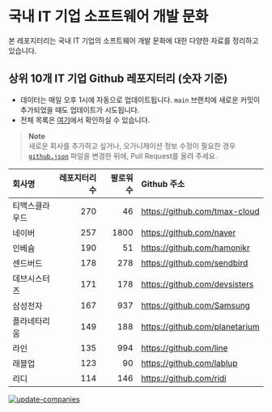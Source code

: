 # 국내 IT 기업 소프트웨어 개발 문화
본 레포지터리는 국내 IT 기업의 소프트웨어 개발 문화에 대한 다양한 자료를 정리하고 있습니다.

## 상위 10개 IT 기업 Github 레포지터리 (숫자 기준)

- 데이터는 매일 오후 1시에 자동으로 업데이트됩니다. `main` 브랜치에 새로운 커밋이 추가되었을 때도 업데이트가 시도됩니다.
- 전체 목록은 [여기](./github.md)에서 확인하실 수 있습니다.

> **Note**<br />
> 새로운 회사를 추가하고 싶거나, 오가니제이션 정보 수정이 필요한 경우 [`github.json`](./github.json) 파일을 변경한 뒤에, Pull Request를 올려 주세요.

<!-- MARKDOWN_TABLE(GITHUB): START -->

| **회사명** | **레포지터리 수** | **팔로워 수** | **Github 주소** |
|:---|---:|---:|:---|
| 티맥스클라우드 | 270 | 46 | https://github.com/tmax-cloud |
| 네이버 | 257 | 1800 | https://github.com/naver |
| 인베슘 | 190 | 51 | https://github.com/hamonikr |
| 센드버드 | 178 | 278 | https://github.com/sendbird |
| 데브시스터즈 | 171 | 178 | https://github.com/devsisters |
| 삼성전자 | 167 | 937 | https://github.com/Samsung |
| 플라네타리움 | 149 | 188 | https://github.com/planetarium |
| 라인 | 135 | 994 | https://github.com/line |
| 래블업 | 123 | 90 | https://github.com/lablup |
| 리디 | 114 | 146 | https://github.com/ridi |

<!-- MARKDOWN_TABLE(GITHUB): END -->

[![update-companies](https://github.com/JunRadish/korea-devculture/actions/workflows/update.yaml/badge.svg?branch=main)](https://github.com/JunRadish/korea-devculture/actions/workflows/update.yaml)